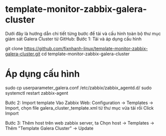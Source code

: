 # template-monitor-zabbix-galera-cluster
Dưới đây là hướng dẫn chi tiết từng bước để tải và cấu hình toàn bộ thư mục giám sát Galera Cluster từ GitHub:
Bước 1: Tải và áp dụng cấu hình

git clone https://github.com/fixnhanh-linux/template-monitor-zabbix-galera-cluster.git
cd template-monitor-zabbix-galera-cluster

# Áp dụng cấu hình
sudo cp userparameter_galera.conf /etc/zabbix/zabbix_agentd.d/
sudo systemctl restart zabbix-agent

Bước 2: Import template
Vào Zabbix Web: Configuration → Templates → Import, chọn file galera_cluster_template.xml từ thư mục vừa tải rồi Click Import

Bước 3: Thêm host trên web zabbix server, ta Chọn host → Templates → Thêm "Template Galera Cluster" → Update
